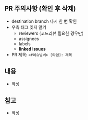 ## PR 주의사항 (확인 후 삭제)
- destination branch 다시 한 번 확인
- 우측 태그 잊지 말기
    - reviewers (코드리뷰 필요한 경우만)
    - assignees
    - labels
    - **linked issues**
- PR 제목: ```<#이슈넘버> [타입]: 제목```

## 내용
- 작성

## 참고
- 작성
